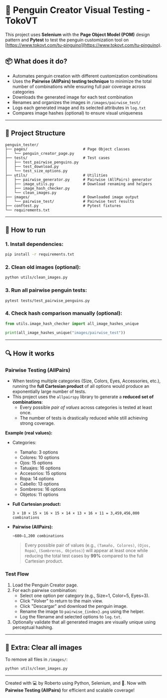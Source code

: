 # 🐧 Penguin Creator Visual Testing - TokoVT

This project uses **Selenium** with the **Page Object Model (POM)** design pattern and **Pytest** to test the penguin customization tool on [https://www.tokovt.com/tu-pinguino](https://www.tokovt.com/tu-pinguino).

## 📦 What does it do?

- Automates penguin creation with different customization combinations
- Uses the **Pairwise (AllPairs) testing technique** to minimize the total number of combinations while ensuring full pair coverage across categories
- Downloads the generated image for each test combination
- Renames and organizes the images in `/images/pairwise_test/`
- Logs each generated image and its selected attributes in `log.txt`
- Compares image hashes (optional) to ensure visual uniqueness

---

## 🧱 Project Structure

```
penguin_tester/
├── pages/                         # Page Object classes
│   └── penguin_creator_page.py
├── tests/                         # Test cases
│   ├── test_pairwise_penguins.py
│   ├── test_download.py
│   └── test_size_options.py
├── utils/                         # Utilities
│   ├── pairwise_generator.py      # Pairwise (AllPairs) generator
│   ├── image_utils.py             # Download renaming and helpers
│   ├── image_hash_checker.py
│   └── clean_images.py
├── images/                        # Downloaded image output
│   └── pairwise_test/             # Pairwise test results
├── conftest.py                    # Pytest fixtures
└── requirements.txt
```

---

## 🚀 How to run

### 1. Install dependencies:
```bash
pip install -r requirements.txt
```

### 2. Clean old images (optional):
```bash
python utils/clean_images.py
```

### 3. Run all pairwise penguin tests:
```bash
pytest tests/test_pairwise_penguins.py
```

### 4. Check hash comparison manually (optional):
```python
from utils.image_hash_checker import all_image_hashes_unique

print(all_image_hashes_unique("images/pairwise_test"))
```

---

## 🔍 How it works

### Pairwise Testing (AllPairs)
- When testing multiple categories (Size, Colors, Eyes, Accessories, etc.), running the **full Cartesian product** of all options would produce an exponentially large number of tests.
- This project uses the `allpairspy` library to generate a **reduced set of combinations**:
  - Every possible *pair of values* across categories is tested at least once.
  - The number of tests is drastically reduced while still achieving strong coverage.

**Example (real values):**
- Categories:  
  - Tamaño: 3 options  
  - Colores: 10 options  
  - Ojos: 15 options  
  - Tatuajes: 16 options  
  - Accesorios: 15 options  
  - Ropa: 14 options  
  - Cabello: 13 options  
  - Sombreros: 16 options  
  - Objetos: 11 options  

- **Full Cartesian product:**  
  ```
  3 × 10 × 15 × 16 × 15 × 14 × 13 × 16 × 11 = 3,459,456,000 combinations
  ```

- **Pairwise (AllPairs):**  
  ```
  ~600–1,200 combinations
  ```
  > Every possible pair of values (e.g., `(Tamaño, Colores)`, `(Ojos, Ropa)`, `(Sombreros, Objetos)`) will appear at least once while reducing the total test cases by **99%** compared to the full Cartesian product.

### Test Flow
1. Load the Penguin Creator page.
2. For each pairwise combination:
   - Select one option per category (e.g., Size=1, Color=5, Eyes=3).
   - Click "Volver" to return to the main view.
   - Click "Descargar" and download the penguin image.
   - Rename the image to `pairwise_{index}.png` using the helper.
   - Log the filename and selected options to `log.txt`.
3. Optionally validate that all generated images are visually unique using perceptual hashing.

---

## 🧼 Extra: Clear all images
To remove all files in `/images/`:

```bash
python utils/clean_images.py
```

---

Created with 💻 by Roberto using Python, Selenium, and 🐧. Now with **Pairwise Testing (AllPairs)** for efficient and scalable coverage!
